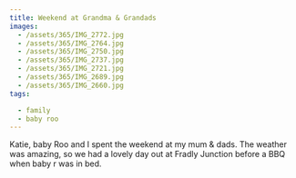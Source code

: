 ```yaml
---
title: Weekend at Grandma & Grandads
images:
  - /assets/365/IMG_2772.jpg
  - /assets/365/IMG_2764.jpg
  - /assets/365/IMG_2750.jpg
  - /assets/365/IMG_2737.jpg
  - /assets/365/IMG_2721.jpg
  - /assets/365/IMG_2689.jpg
  - /assets/365/IMG_2660.jpg
tags:

  - family
  - baby roo
---
```

Katie, baby Roo and I spent the weekend at my mum & dads. The weather was amazing, so we had a lovely day out at Fradly Junction before a BBQ when baby r was in bed.